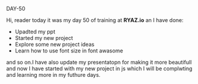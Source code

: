 DAY-50


Hi, reader today it was my day 50 of training at **RYAZ.io** an I have done:


* Upadted my ppt
* Started my new project
* Explore some new project ideas
* Learn how to use font size in font awasome

and so on.I have also update my presentatopn for making it more beautifull and now I have started with my new project in js which I will be complwting and learning more in my futhure days.
